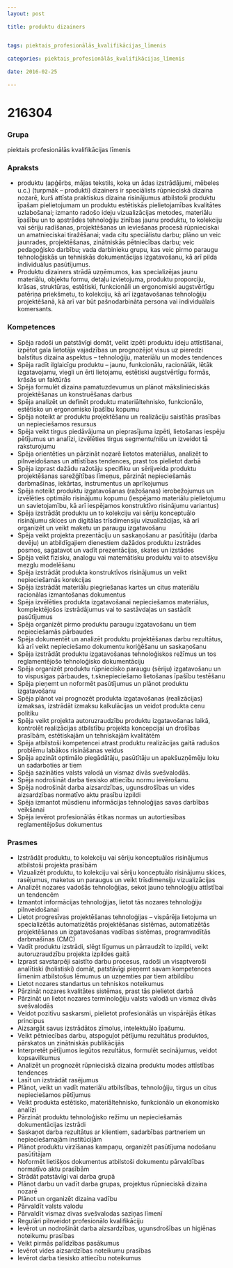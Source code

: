 ```yaml
---
layout: post
    
title: produktu dizainers

    
tags: piektais_profesionālās_kvalifikācijas_līmenis
    
categories: piektais_profesionālās_kvalifikācijas_līmenis
    
date: 2016-02-25
    
---
```

# 216304

### Grupa
piektais profesionālās kvalifikācijas līmenis


### Apraksts

* produktu (apģērbs, mājas tekstils, koka un ādas izstrādājumi, mēbeles u.c.) (turpmāk – produkti) dizainers ir speciālists rūpnieciskā dizaina nozarē, kurš attīsta praktiskus dizaina risinājumus atbilstoši produktu īpašam pielietojumam un produktu estētiskās pielietojamības kvalitātes uzlabošanai; izmanto radošo ideju vizualizācijas metodes, materiālu īpašību un to apstrādes tehnoloģiju zinības jaunu produktu, to kolekciju vai sēriju radīšanas, projektēšanas un ieviešanas procesā rūpnieciskai un amatnieciskai tiražēšanai; vada citu speciālistu darbu; plāno un veic jaunrades, projektēšanas, zinātniskās pētniecības darbu; veic pedagoģisko darbību; vada darbinieku grupu, kas veic pirmo paraugu tehnoloģiskās un tehniskās dokumentācijas izgatavošanu, kā arī pilda individuālus pasūtījumus. 
* Produktu dizainers strādā uzņēmumos, kas specializējas jaunu materiālu, objektu formu, detaļu izvietojuma, produktu proporciju, krāsas, struktūras, estētiski, funkcionāli un ergonomiski augstvērtīgu patēriņa priekšmetu, to kolekciju, kā arī izgatavošanas tehnoloģiju projektēšanā, kā arī var būt pašnodarbināta persona vai individuālais komersants. 

### Kompetences

* Spēja radoši un patstāvīgi domāt, veikt izpēti produktu ideju attīstīšanai, izpētot gala lietotāja vajadzības un prognozējot visus uz pieredzi balstītus dizaina aspektus – tehnoloģiju, materiālu un modes tendences
* Spēja radīt ilglaicīgu produktu – jaunu, funkcionālu, racionālāk, lētāk izgatavojamu, viegli un ērti lietojamu, estētiski augstvērtīgu formās, krāsās un faktūrās
* Spēja formulēt dizaina pamatuzdevumus un plānot mākslinieciskās projektēšanas un konstruēšanas darbus
* Spēja analizēt un definēt produktu materiāltehnisko, funkcionālo, estētisko un ergonomisko īpašību kopumu
* Spēja noteikt ar produktu projektēšanu un realizāciju saistītās prasības un nepieciešamos resursus
* Spēja veikt tirgus piedāvājuma un pieprasījuma izpēti, lietošanas iespēju pētījumus un analīzi, izvēlēties tirgus segmentu/nišu un izveidot tā raksturojumu
* Spēja orientēties un pārzināt nozarē lietotos materiālus, analizēt to pilnveidošanas un attīstības tendences, prast tos pielietot darbā
* Spēja izprast dažādu ražotāju specifiku un sērijveida produktu projektēšanas sarežģītības līmeņus, pārzināt nepieciešamās darbmašīnas, iekārtas, instrumentus un aprīkojumus
* Spēja noteikt produktu izgatavošanas (ražošanas) ierobežojumus un izvēlēties optimālo risinājumu kopumu (iespējamo materiālu pielietojumu un savietojamību, kā arī iespējamos konstruktīvo risinājumu variantus)
* Spēja izstrādāt produktu un to kolekciju vai sēriju konceptuālo risinājumu skices un digitālas trīsdimensiju vizualizācijas, kā arī organizēt un veikt maketu un paraugu izgatavošanu
* Spēja veikt projekta prezentāciju un saskaņošanu ar pasūtītāju (darba devēju) un atbildīgajiem dienestiem dažādos produktu izstrādes posmos, sagatavot un vadīt prezentācijas, skates un izstādes
* Spēja veikt fizisku, analogu vai matemātisku produktu vai to atsevišķu mezglu modelēšanu
* Spēja izstrādāt produkta konstruktīvos risinājumus un veikt nepieciešamās korekcijas
* Spēja izstrādāt materiālu piegriešanas kartes un citus materiālu racionālas izmantošanas dokumentus
* Spēja izvēlēties produkta izgatavošanai nepieciešamos materiālus, komplektējošos izstrādājumus vai to sastāvdaļas un sastādīt pasūtījumus
* Spēja organizēt pirmo produktu paraugu izgatavošanu un tiem nepieciešamās pārbaudes
* Spēja dokumentēt un analizēt produktu projektēšanas darbu rezultātus, kā arī veikt nepieciešamo dokumentu koriģēšanu un saskaņošanu
* Spēja izstrādāt produktu izgatavošanas tehnoloģiskos režīmus un tos reglamentējošo tehnoloģisko dokumentāciju
* Spēja organizēt produktu rūpniecisko paraugu (sēriju) izgatavošanu un to vispusīgas pārbaudes, t.sknepieciešamo lietošanas īpašību testēšanu
* Spēja pieņemt un noformēt pasūtījumus un plānot produktu izgatavošanu
* Spēja plānot vai prognozēt produkta izgatavošanas (realizācijas) izmaksas, izstrādāt izmaksu kalkulācijas un veidot produkta cenu politiku
* Spēja veikt projekta autoruzraudzību produktu izgatavošanas laikā, kontrolēt realizācijas atbilstību projekta koncepcijai un drošības prasībām, estētiskajām un tehniskajām kvalitātēm
* Spēja atbilstoši kompetencei atrast produktu realizācijas gaitā radušos problēmu labākos risināšanas veidus
* Spēja apzināt optimālo piegādātāju, pasūtītāju un apakšuzņēmēju loku un sadarboties ar tiem
* Spēja sazināties valsts valodā un vismaz divās svešvalodās.
* Spēja nodrošināt darba tiesisko attiecību normu ievērošanu.
* Spēja nodrošināt darba aizsardzības, ugunsdrošības un vides aizsardzības normatīvo aktu prasību izpildi
* Spēja izmantot mūsdienu informācijas tehnoloģijas savas darbības veikšanai
* Spēja ievērot profesionālās ētikas normas un autortiesības reglamentējošus dokumentus

### Prasmes 
* Izstrādāt produktu, to kolekciju vai sēriju konceptuālos risinājumus atbilstoši projekta prasībām
* Vizualizēt produktu, to kolekciju vai sēriju konceptuālo risinājumu skices, rasējumus, maketus un paraugus un veikt trīsdimensiju vizualizācijas
* Analizēt nozares vadošās tehnoloģijas, sekot jauno tehnoloģiju attīstībai un tendencēm
* Izmantot informācijas tehnoloģijas, lietot tās nozares tehnoloģiju pilnveidošanai
* Lietot progresīvas projektēšanas tehnoloģijas – vispārēja lietojuma un specializētās automatizētās projektēšanas sistēmas, automatizētās projektēšanas un izgatavošanas vadības sistēmas, programvadītās darbmašīnas (CMC)
* Vadīt produktu izstrādi, slēgt līgumus un pārraudzīt to izpildi, veikt autoruzraudzību projekta izpildes gaitā
* Izprast savstarpēji saistīto darbu procesus, radoši un visaptveroši analītiski (holistiski) domāt, patstāvīgi pieņemt savam kompetences līmenim atbilstošus lēmumus un uzņemties par tiem atbildību
* Lietot nozares standartus un tehniskos noteikumus
* Pārzināt nozares kvalitātes sistēmas, prast tās pielietot darbā
* Pārzināt un lietot nozares terminoloģiju valsts valodā un vismaz divās svešvalodās
* Veidot pozitīvu saskarsmi, pielietot profesionālās un vispārējās ētikas principus
* Aizsargāt savus izstrādātos zīmolus, intelektuālo īpašumu.
* Veikt pētniecības darbu, atspoguļot pētījumu rezultātus produktos, pārskatos un zinātniskās publikācijās
* Interpretēt pētījumos iegūtos rezultātus, formulēt secinājumus, veidot kopsavilkumus
* Analizēt un prognozēt rūpnieciskā dizaina produktu modes attīstības tendences
* Lasīt un izstrādāt rasējumus
* Plānot, veikt un vadīt materiālu atbilstības, tehnoloģiju, tirgus un citus nepieciešamos pētījumus
* Veikt produkta estētisko, materiāltehnisko, funkcionālo un ekonomisko analīzi
* Pārzināt produktu tehnoloģisko režīmu un nepieciešamās dokumentācijas izstrādi
* Saskaņot darba rezultātus ar klientiem, sadarbības partneriem un nepieciešamajām institūcijām
* Plānot produktu virzīšanas kampaņu, organizēt pasūtījuma nodošanu pasūtītājam
* Noformēt lietišķos dokumentus atbilstoši dokumentu pārvaldības normatīvo aktu prasībām
* Strādāt patstāvīgi vai darba grupā
* Plānot darbu un vadīt darba grupas, projektus rūpnieciskā dizaina nozarē
* Plānot un organizēt dizaina vadību
* Pārvaldīt valsts valodu
* Pārvaldīt vismaz divas svešvalodas saziņas līmenī
* Regulāri pilnveidot profesionālo kvalifikāciju
* Ievērot un nodrošināt darba aizsardzības, ugunsdrošības un higiēnas noteikumu prasības
* Veikt pirmās palīdzības pasākumus
* Ievērot vides aizsardzības noteikumu prasības
* Ievērot darba tiesisko attiecību noteikumus